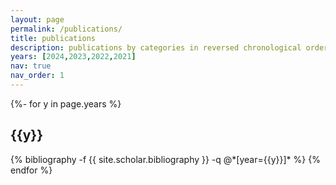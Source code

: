 ```yaml
---
layout: page
permalink: /publications/
title: publications
description: publications by categories in reversed chronological order. Full publication list can be found in my [Google scholar](https://scholar.google.com/citations?user=OZeSbMEAAAAJ&hl=zh-CN). 
years: [2024,2023,2022,2021]
nav: true
nav_order: 1
---
```

<!-- _pages/publications.md -->
<div class="publications">

{%- for y in page.years %}
  <h2 class="year">{{y}}</h2>
  {% bibliography -f {{ site.scholar.bibliography }} -q @*[year={{y}}]* %}
{% endfor %}

</div>
